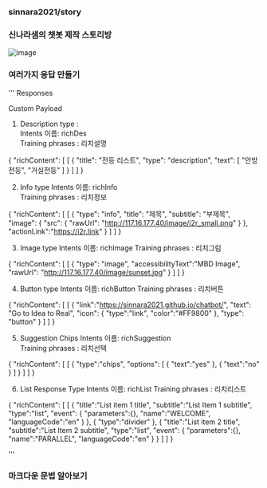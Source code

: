 ### sinnara2021/story
### 신나라샘의 챗봇 제작 스토리방
![image](https://user-images.githubusercontent.com/79739569/132867663-aaf6bc81-20f2-4d10-9dcf-2e91aa6eceaa.png)


### 여러가지 응답 만들기
'''
Responses

Custom Payload

1. Description type :  
Intents 이름: richDes   
Training phrases : 리치설명


{
  "richContent": [
    [
      {
        "title": "전등 리스트",
        "type": "description",
        "text": [
          "안방전등",
          "거실전등"
        ]
      }
    ]
  ]
}

2. Info type
Intents 이름:  richInfo  
Training phrases : 리치정보


{
  "richContent": [
    [
      {
        "type": "info",
        "title": "제목",
        "subtitle": "부제목",
        "image": {
          "src": {
            "rawUrl": "http://117.16.177.40/image/i2r_small.png"
          }
        },
        "actionLink":"https://i2r.link"
      }
    ]
  ]
}

3. Image type
Intents 이름:  richImage 
Training phrases : 리치그림


{
  "richContent": [
    [
      {
        "type": "image",
        "accessibilityText":"MBD Image",
        "rawUrl": "http://117.16.177.40/image/sunset.jpg"
      }
    ]
  ]
}

4. Button type
Intents 이름:  richButton 
Training phrases : 리치버튼


{
  "richContent": [
    [
      {
        "link":"https://sinnara2021.github.io/chatbot/",
        "text": "Go to Idea to Real",
        "icon": {
          "type":"link",
          "color":"#FF9800"
        },
        "type": "button"
      }
    ]
  ]
}

5. Suggestion Chips
Intents 이름:  richSuggestion  
Training phrases : 리치선택

{
  "richContent": [
    [
      {
        "type":"chips",
        "options": [
          {
            "text":"yes"
          },
          {
            "text":"no"
          }
        ]
      }
    ]
  ]
}

6. List Response Type
Intents 이름:  richList 
Training phrases : 리치리스트

{
  "richContent": [
    [
      {
        "title":"List item 1 title",
        "subtitle":"List Item 1 subtitle",
        "type":"list",
        "event": {
          "parameters":{},
          "name":"WELCOME",
          "languageCode":"en"
        }
      },
      {
        "type":"divider"
      },
      {
        "title":"List item 2 title",
        "subtitle":"List Item 2 subtitle",
        "type":"list",
        "event": {
          "parameters":{},
          "name":"PARALLEL",
          "languageCode":"en"
        }
      }
    ]
  ]
}



'''

### 마크다운 문법 알아보기





